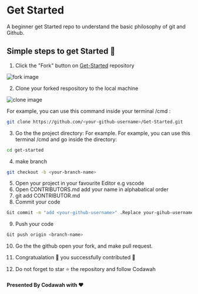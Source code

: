 # Get Started
A beginner get Started repo to understand the basic philosophy of git and Github.

## Simple steps to get Started 🚀

1. Click the "Fork" button on [Get-Started](https://github.com/Codawah/Get-Started) repository

![fork image](https://github.com/Codawah/Get-Started/blob/main/Screenshot%20from%202022-08-21%2015-22-43.png?raw=true)

2. Clone your forked respository to the local machine

![clone image](https://github.com/Codawah/Get-Started/blob/main/Screenshot%20from%202022-08-21%2015-43-38.png)

For example, you can use this command inside your terminal /cmd :
```bash
git clone https://github.com/<your-github-username>/Get-Started.git
```
3. Go the the project directory: For example.
For example, you can use this terminal /cmd and go inside the directory:
```bash
cd get-started
```
4. make branch
```bash
git checkout -b <your-branch-name>
```
5.  Open your project in your favourite Editor e.g vscode
6. Open CONTRIBUTORS.md add your name in alphabatical order
7. git add CONTRIBUTOR.md
8. Commit your code
```bash
Git commit -m "add <your-github-username>" .Replace your-gihub-username with your github username
```
9. Push your code

```bash
Git push origin <branch-name>
```
10. Go the the github open your fork, and make pull request.

11. Congratualation 🎊 you successfully contributed 🏁
12. Do not forget to star ⭐ the repository and follow Codawah

#### Presented By Codawah with ❤️



